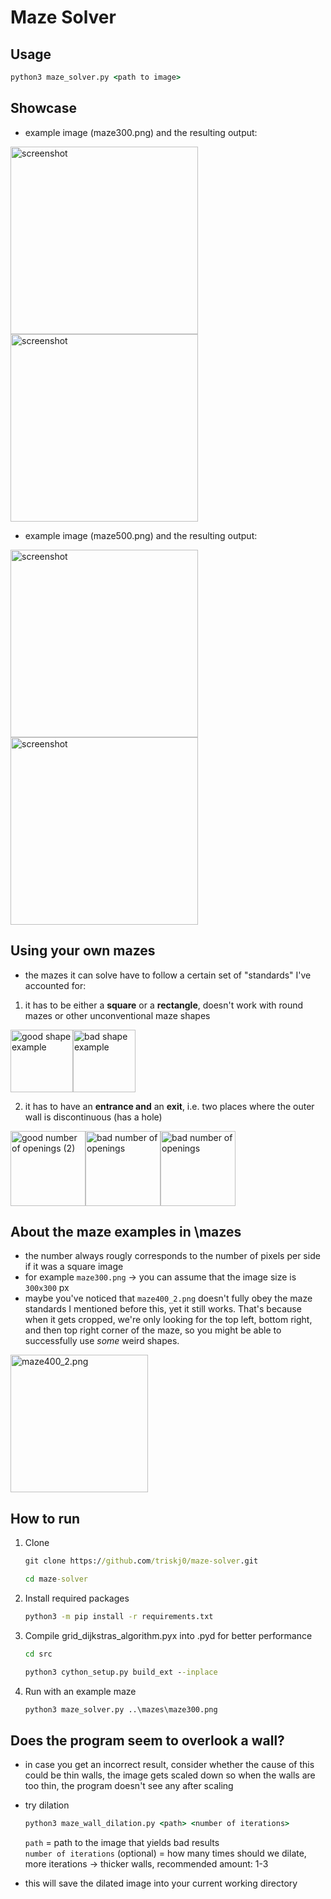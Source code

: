 # Maze Solver

## Usage
``` cmd
python3 maze_solver.py <path to image>
```

## Showcase

- example image (maze300.png) and the resulting output:

<img src="https://github.com/triskj0/maze-solver/blob/main/mazes/maze300.png" alt="screenshot" width="300"/> <img src="https://github.com/triskj0/maze-solver/blob/main/screenshots/maze300result.png" alt="screenshot" width="300"/>

- example image (maze500.png) and the resulting output:

<img src="https://github.com/triskj0/maze-solver/blob/main/mazes/maze500.png" alt="screenshot" width="300"/> <img src="https://github.com/triskj0/maze-solver/blob/main/screenshots/maze500result.png" alt="screenshot" width="300"/>

## Using your own mazes
- the mazes it can solve have to follow a certain set of "standards" I've accounted for:

1) it has to be either a **square** or a **rectangle**, doesn't work with round mazes or other unconventional maze shapes

<img src="https://github.com/triskj0/maze-solver/blob/main/screenshots/good_shape.png" alt="good shape example" width="100"/><img src="https://github.com/triskj0/maze-solver/blob/main/screenshots/bad_shape.png" alt="bad shape example" width="100"/>

2) it has to have an **entrance and** an **exit**, i.e. two places where the outer wall is discontinuous (has a hole)

<img src="https://github.com/triskj0/maze-solver/blob/main/screenshots/good_num_openings.png" alt="good number of openings (2)" width="120"/><img src="https://github.com/triskj0/maze-solver/blob/main/screenshots/bad_num_openings.png" alt="bad number of openings" width="120"/><img src="https://github.com/triskj0/maze-solver/blob/main/screenshots/bad_num_openings1.png" alt="bad number of openings" width="120"/>

## About the maze examples in \mazes
- the number always rougly corresponds to the number of pixels per side if it was a square image
- for example `maze300.png` -> you can assume that the image size is `300x300` px
- maybe you've noticed that `maze400_2.png` doesn't fully obey the maze standards I mentioned before this, yet it still works. That's because when it gets cropped, we're only looking for the top left, bottom right, and then top right corner of the maze, so you might be able to successfully use *some* weird shapes.

<img src="https://github.com/triskj0/maze-solver/blob/main/mazes/maze400_2.png" alt="maze400_2.png" width="220"/>

## How to run
1. Clone
	```cmd
	git clone https://github.com/triskj0/maze-solver.git

 	cd maze-solver
	```

2. Install required packages
	```cmd
	python3 -m pip install -r requirements.txt
	```
 
3. Compile grid_dijkstras_algorithm.pyx into .pyd for better performance
	```cmd
	cd src

 	python3 cython_setup.py build_ext --inplace
	```

3. Run with an example maze
	```cmd
	python3 maze_solver.py ..\mazes\maze300.png
	```

## Does the program seem to overlook a wall?
- in case you get an incorrect result, consider whether the cause of this could be thin walls, the image gets scaled down so when the walls are too thin, the program doesn't see any after scaling
- try dilation
	```cmd
 	python3 maze_wall_dilation.py <path> <number of iterations>
 	```
 	`path` = path to the image that yields bad results <br>
  	`number of iterations` (optional) = how many times should we dilate, more iterations -> thicker walls, recommended amount: 1-3
  
- this will save the dilated image into your current working directory
